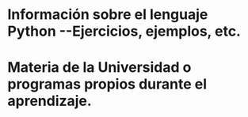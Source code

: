 # Información sobre el lenguaje Python --Ejercicios, ejemplos, etc.
# Materia de la Universidad o programas propios durante el aprendizaje.
